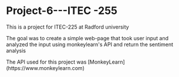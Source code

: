 # Project-6---ITEC -255

<p>This is a project for ITEC-225 at Radford university</p>
<p>The goal was to create a simple web-page that took user input and analyzed the input using monkeylearn's API and return the sentiment analysis</p>
<p>The API used for this project was [MonkeyLearn](https://www.monkeylearn.com)</p>
